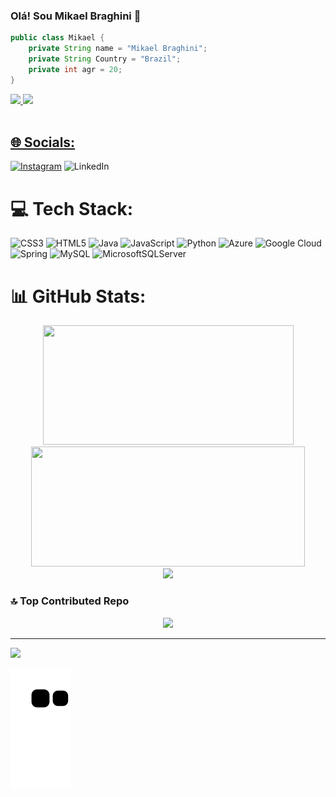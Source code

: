 ### Olá! Sou Mikael Braghini 👋

```java
public class Mikael {
    private String name = "Mikael Braghini";
    private String Country = "Brazil";
    private int agr = 20;
}
```

<div>
  <a href="https://github.com/MikaelBraghini">
  <img height="150em" src="https://github-readme-stats.vercel.app/api?username=MikaelBraghini&show_icons=true&theme=tokyonight"/>
  <img height="150em" src="https://github-readme-stats.vercel.app/api/top-langs/?username=MikaelBraghini&layout=compact&theme=tokyonight">
</div><br>
  


## 🌐 Socials:
[![Instagram](https://img.shields.io/badge/Instagram-%23E4405F.svg?logo=Instagram&logoColor=white)](https://instagram.com/mikael_braghini) ![LinkedIn](https://img.shields.io/badge/LinkedIn-%230077B5.svg?logo=linkedin&logoColor=white) 

# 💻 Tech Stack:
![CSS3](https://img.shields.io/badge/css3-%231572B6.svg?style=flat&logo=css3&logoColor=white) ![HTML5](https://img.shields.io/badge/html5-%23E34F26.svg?style=flat&logo=html5&logoColor=white) ![Java](https://img.shields.io/badge/java-%23ED8B00.svg?style=flat&logo=java&logoColor=white) ![JavaScript](https://img.shields.io/badge/javascript-%23323330.svg?style=flat&logo=javascript&logoColor=%23F7DF1E) ![Python](https://img.shields.io/badge/python-3670A0?style=flat&logo=python&logoColor=ffdd54) ![Azure](https://img.shields.io/badge/azure-%230072C6.svg?style=flat&logo=azure-devops&logoColor=white) ![Google Cloud](https://img.shields.io/badge/Google%20Cloud-%234285F4.svg?style=flat&logo=google-cloud&logoColor=white) ![Spring](https://img.shields.io/badge/spring-%236DB33F.svg?style=flat&logo=spring&logoColor=white) ![MySQL](https://img.shields.io/badge/mysql-%2300f.svg?style=flat&logo=mysql&logoColor=white) ![MicrosoftSQLServer](https://img.shields.io/badge/Microsoft%20SQL%20Sever-CC2927?style=flat&logo=microsoft%20sql%20server&logoColor=white)
# 📊 GitHub Stats:

<div align="center">
    <img height="191" width="401" src="https://github-readme-stats.vercel.app/api?username=mikaelbraghini&theme=omni&hide_border=false&include_all_commits=true&count_private=true"/>
    <img height="192" width="438" src="https://github-readme-streak-stats.herokuapp.com/?user=mikaelbraghini&theme=omni&hide_border=false"/>
</div>

<div align="center">
    <img src="https://github-readme-stats.vercel.app/api/top-langs/?username=MikaelBraghini&theme=omni&hide_border=false&include_all_commits=true&count_private=true&layout=compact"/>
</div>

### 🔝 Top Contributed Repo

<div align="center">
        <img src="https://github-contributor-stats.vercel.app/api?username=mikaelbraghini&limit=5&theme=radical&combine_all_yearly_contributions=true">
</div>

---
[![](https://visitcount.itsvg.in/api?id=mikaelbraghini&icon=3&color=6)](https://visitcount.itsvg.in)



<picture align="center">
  <source media="(prefers-color-scheme: dark)" srcset="https://raw.githubusercontent.com/MikaelBraghini/MikaelBraghini/output/github-contribution-grid-snake-dark.svg" />
  <source media="(prefers-color-scheme: light)" srcset="https://raw.githubusercontent.com/MikaelBraghini/MikaelBraghini/output/github-contribution-grid-snake.svg" />
  <img alt="github-snake" src="https://raw.githubusercontent.com/MikaelBraghini/MikaelBraghini/output/github-contribution-grid-snake.svg" />
</picture>
